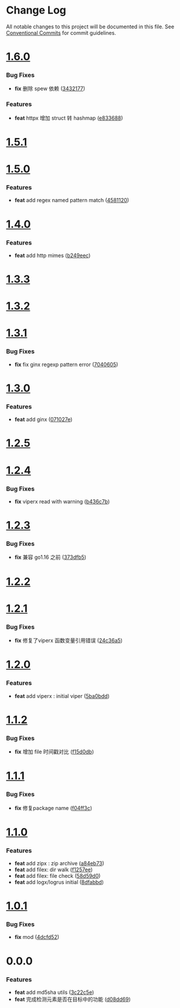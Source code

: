 # Change Log

All notable changes to this project will be documented in this file.
See [Conventional Commits](https://conventionalcommits.org) for commit guidelines.



# [1.6.0](https://github.com/tangx/goutils/compare/v1.5.1...v1.6.0)

### Bug Fixes

* **fix** 删除 spew 依赖 ([3432177](https://github.com/tangx/goutils/commit/34321779571fb8bbbe83f7efe17d48221ed843eb))


### Features

* **feat** httpx 增加 struct 转 hashmap ([e833688](https://github.com/tangx/goutils/commit/e833688ab81d5b01659e399a494f26d8309f88c4))



# [1.5.1](https://github.com/tangx/goutils/compare/v1.5.0...v1.5.1)



# [1.5.0](https://github.com/tangx/goutils/compare/v1.4.0...v1.5.0)

### Features

* **feat** add regex named pattern match ([4581120](https://github.com/tangx/goutils/commit/4581120192daab95d1e3878a7d3d2989c1aaa2e5))



# [1.4.0](https://github.com/tangx/goutils/compare/v1.3.3...v1.4.0)

### Features

* **feat** add http mimes ([b249eec](https://github.com/tangx/goutils/commit/b249eec1a2950c6765f274f56c7463e2fd1730fc))



# [1.3.3](https://github.com/tangx/goutils/compare/v1.3.2...v1.3.3)



# [1.3.2](https://github.com/tangx/goutils/compare/v1.3.1...v1.3.2)



# [1.3.1](https://github.com/tangx/goutils/compare/v1.3.0...v1.3.1)

### Bug Fixes

* **fix** fix ginx regexp pattern error ([7040605](https://github.com/tangx/goutils/commit/7040605fa08360950d3decb812faaa8a77bb6011))



# [1.3.0](https://github.com/tangx/goutils/compare/v1.2.5...v1.3.0)

### Features

* **feat** add ginx ([071027e](https://github.com/tangx/goutils/commit/071027eb816d2cf0f3d3e4a03bb8844ea53c13cf))



# [1.2.5](https://github.com/tangx/goutils/compare/v1.2.4...v1.2.5)



# [1.2.4](https://github.com/tangx/goutils/compare/v1.2.3...v1.2.4)

### Bug Fixes

* **fix** viperx read with warning ([b436c7b](https://github.com/tangx/goutils/commit/b436c7be044d79fc92ae9caaa509766c64d1a1fd))



# [1.2.3](https://github.com/tangx/goutils/compare/v1.2.2...v1.2.3)

### Bug Fixes

* **fix** 兼容 go1.16 之前 ([373dfb5](https://github.com/tangx/goutils/commit/373dfb5a66c5e743132091d0f4b9768b3f4b751a))



# [1.2.2](https://github.com/tangx/goutils/compare/v1.2.1...v1.2.2)



# [1.2.1](https://github.com/tangx/goutils/compare/v1.2.0...v1.2.1)

### Bug Fixes

* **fix** 修复了viperx 函数变量引用错误 ([24c36a5](https://github.com/tangx/goutils/commit/24c36a53cefa08dfa7aba7232b492673aeb66779))



# [1.2.0](https://github.com/tangx/goutils/compare/v1.1.2...v1.2.0)

### Features

* **feat** add viperx : initial viper ([5ba0bdd](https://github.com/tangx/goutils/commit/5ba0bdd856bc56b63b54658cbb4dd5112bf6baf9))



# [1.1.2](https://github.com/tangx/goutils/compare/v1.1.1...v1.1.2)

### Bug Fixes

* **fix** 增加 file 时间戳对比 ([f15d0db](https://github.com/tangx/goutils/commit/f15d0db8d438162c23167eb66a4c7386afdb3dd6))



# [1.1.1](https://github.com/tangx/goutils/compare/v1.1.0...v1.1.1)

### Bug Fixes

* **fix** 修复package name ([f04ff3c](https://github.com/tangx/goutils/commit/f04ff3c8eabd032d9e68a9efc4deb7cb82eb8921))



# [1.1.0](https://github.com/tangx/goutils/compare/v1.0.1...v1.1.0)

### Features

* **feat** add zipx : zip archive ([a84eb73](https://github.com/tangx/goutils/commit/a84eb7313367855ef1913bb13f1290d86042077a))
* **feat** add filex: dir walk ([f1257ee](https://github.com/tangx/goutils/commit/f1257ee3eb598b649e8bbde42bae39cf5730cc0c))
* **feat** add filex: file check ([58d59d0](https://github.com/tangx/goutils/commit/58d59d04e0eefeb351a3e2659d43c17212469c59))
* **feat** add logx/logrus initial ([8dfabbd](https://github.com/tangx/goutils/commit/8dfabbd1f75eb4c71a27e2a93b2411bf711fe549))



# [1.0.1](https://github.com/tangx/goutils/compare/v1.0.0...v1.0.1)

### Bug Fixes

* **fix** mod ([4dcfd52](https://github.com/tangx/goutils/commit/4dcfd52057148c37c3e37112d315c597a2fce2f4))



# 0.0.0

### Features

* **feat** add md5sha utils ([3c22c5e](https://github.com/tangx/go-utils/commit/3c22c5ee8d75e69e93671fa356b57b7022cea907))
* **feat** 完成检测元素是否在目标中的功能 ([d08dd69](https://github.com/tangx/go-utils/commit/d08dd69c952bbe42546bd8c65d727bd2d8165757))
